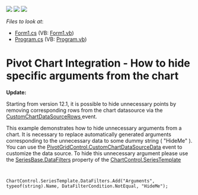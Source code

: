 <!-- default badges list -->
![](https://img.shields.io/endpoint?url=https://codecentral.devexpress.com/api/v1/VersionRange/128579718/10.2.8%2B)
[![](https://img.shields.io/badge/Open_in_DevExpress_Support_Center-FF7200?style=flat-square&logo=DevExpress&logoColor=white)](https://supportcenter.devexpress.com/ticket/details/E3205)
[![](https://img.shields.io/badge/📖_How_to_use_DevExpress_Examples-e9f6fc?style=flat-square)](https://docs.devexpress.com/GeneralInformation/403183)
<!-- default badges end -->
<!-- default file list -->
*Files to look at*:

* [Form1.cs](./CS/WindowsApplication53/Form1.cs) (VB: [Form1.vb](./VB/WindowsApplication53/Form1.vb))
* [Program.cs](./CS/WindowsApplication53/Program.cs) (VB: [Program.vb](./VB/WindowsApplication53/Program.vb))
<!-- default file list end -->
# Pivot Chart Integration - How to hide specific arguments from the chart


<p><strong>Update:</strong></p><p>Starting from version 12.1, it is possible to hide unnecessary points by removing corresponding rows from the chart datasource via the <a href="http://documentation.devexpress.com/#WPF/DevExpressXpfPivotGridPivotGridControl_CustomChartDataSourceRowstopic"><u>CustomChartDataSourceRows</u></a><u> </u>event.</p><p></p><p>This example demonstrates how to hide unnecessary arguments from a chart. It is necessary to replace automatically generated arguments corresponding to the unnecessary data to some dummy string ( "HideMe" ). You can use the <a href="http://documentation.devexpress.com/#WPF/DevExpressXpfPivotGridPivotGridControl_CustomChartDataSourceDatatopic"><u>PivotGridControl.CustomChartDataSourceData</u></a> event to customize the data source. To hide this unnecessary argument please use the <a href="http://documentation.devexpress.com/#XtraCharts/DevExpressXtraChartsSeriesBase_DataFilterstopic"><u>SeriesBase.DataFilters</u></a> property of the <a href="http://documentation.devexpress.com/#XtraCharts/DevExpressXtraChartsChartControl_SeriesTemplatetopic"><u>ChartControl.SeriesTemplate </u></a></p><para><code lang="cs"> <br />
ChartControl.SeriesTemplate.DataFilters.Add("Arguments", typeof(string).Name, DataFilterCondition.NotEqual, "HideMe");

<br/>


